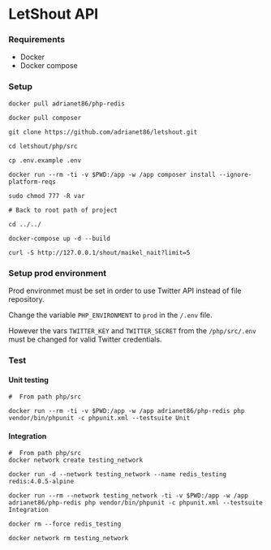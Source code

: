 # LetShout API

### Requirements
* Docker
* Docker compose

### Setup
    docker pull adrianet86/php-redis
    
    docker pull composer

    git clone https://github.com/adrianet86/letshout.git
    
    cd letshout/php/src 
    
    cp .env.example .env
    
    docker run --rm -ti -v $PWD:/app -w /app composer install --ignore-platform-reqs
    
    sudo chmod 777 -R var
    
    # Back to root path of project
    
    cd ../../
    
    docker-compose up -d --build 
    
    curl -S http://127.0.0.1/shout/maikel_nait?limit=5

### Setup prod environment

Prod environmet must be set in order to use Twitter API instead of file repository.

Change the variable `PHP_ENVIRONMENT` to `prod` in the `/.env` file.

However the vars `TWITTER_KEY` and `TWITTER_SECRET` from the `/php/src/.env` must be changed for
valid Twitter credentials.   
    
        
### Test
#### Unit testing
    #  From path php/src
    
    docker run --rm -ti -v $PWD:/app -w /app adrianet86/php-redis php vendor/bin/phpunit -c phpunit.xml --testsuite Unit

#### Integration 
    #  From path php/src
    docker network create testing_network
    
    docker run -d --network testing_network --name redis_testing redis:4.0.5-alpine
    
    docker run --rm --network testing_network -ti -v $PWD:/app -w /app adrianet86/php-redis php vendor/bin/phpunit -c phpunit.xml --testsuite Integration
    
    docker rm --force redis_testing
    
    docker network rm testing_network
